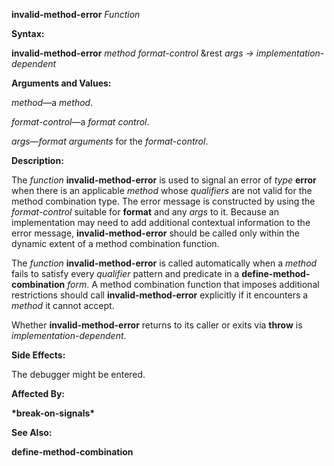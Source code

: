 **invalid-method-error** *Function* 

**Syntax:** 

**invalid-method-error** *method format-control* &rest *args → implementation-dependent* 

**Arguments and Values:** 

*method*—a *method*. 

*format-control*—a *format control*. 

*args*—*format arguments* for the *format-control*. 

**Description:** 

The *function* **invalid-method-error** is used to signal an error of *type* **error** when there is an applicable *method* whose *qualifiers* are not valid for the method combination type. The error message is constructed by using the *format-control* suitable for **format** and any *args* to it. Because an implementation may need to add additional contextual information to the error message, **invalid-method-error** should be called only within the dynamic extent of a method combination function. 

The *function* **invalid-method-error** is called automatically when a *method* fails to satisfy every *qualifier* pattern and predicate in a **define-method-combination** *form*. A method combination function that imposes additional restrictions should call **invalid-method-error** explicitly if it encounters a *method* it cannot accept. 

Whether **invalid-method-error** returns to its caller or exits via **throw** is *implementation-dependent*. 

 

 

**Side Effects:** 

The debugger might be entered. 

**Affected By:** 

**\*break-on-signals\*** 

**See Also:** 

**define-method-combination** 

